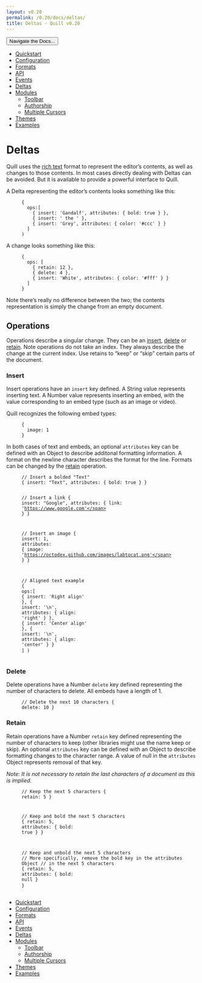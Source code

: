 ```yaml
---
layout: v0.20
permalink: /0.20/docs/deltas/
title: Deltas - Quill v0.20
---
```

<div class="container">
  <div id="sidebar-dropdown">
    <div class="btn-group">
      <button class="btn btn-default dropdown-toggle" data-toggle="dropdown"
      type="button">Navigate the Docs... <span class="caret"></span></button>
      <ul class="dropdown-menu" role="menu">
        <li>
          <a href="/0.20/docs/quickstart/">Quickstart</a>
        </li>
        <li>
          <a href="/0.20/docs/configuration/">Configuration</a>
        </li>
        <li>
          <a href="/0.20/docs/formats/">Formats</a>
        </li>
        <li>
          <a href="/0.20/docs/api/">API</a>
        </li>
        <li>
          <a href="/0.20/docs/events/">Events</a>
        </li>
        <li class="active">
          <a href="/0.20/docs/deltas/">Deltas</a>
        </li>
        <li>
          <a href="/0.20/docs/modules/">Modules</a>
          <ul>
            <li>
              <a href="/0.20/docs/modules/toolbar/">Toolbar</a>
            </li>
            <li>
              <a href="/0.20/docs/modules/authorship/">Authorship</a>
            </li>
            <li>
              <a href="/0.20/docs/modules/multi-cursors/">Multiple Cursors</a>
            </li>
          </ul>
        </li>
        <li>
          <a href="/0.20/docs/themes/">Themes</a>
        </li>
        <li>
          <a href="/0.20/examples/">Examples</a>
        </li>
      </ul>
    </div>
  </div>
  <div class="row">
    <div class="col-sm-9" id="docs-container">
      <h1 id="deltas">Deltas</h1>
      <p>Quill uses the <a href="https://github.com/ottypes/rich-text">rich
      text</a> format to represent the editor’s contents, as well as changes to
      those contents. In most cases directly dealing with Deltas can be
      avoided. But it is available to provide a powerful interface to
      Quill.</p>
      <p>A Delta representing the editor’s contents looks something like
      this:</p>
      <figure class="highlight">
        <pre>
<code class="language-javascript" data-lang="javascript"><span class=
"p">{</span>
  <span class="nl">ops</span><span class="p">:[</span>
    <span class="p">{</span> <span class="na">insert</span><span class=
"p">:</span> <span class="s1">'Gandalf'</span><span class=
"p">,</span> <span class="na">attributes</span><span class=
"p">:</span> <span class="p">{</span> <span class="na">bold</span><span class=
"p">:</span> <span class="kc">true</span> <span class="p">}</span> <span class=
"p">},</span>
    <span class="p">{</span> <span class="na">insert</span><span class=
"p">:</span> <span class="s1">' the '</span> <span class="p">},</span>
    <span class="p">{</span> <span class="na">insert</span><span class=
"p">:</span> <span class="s1">'Grey'</span><span class=
"p">,</span> <span class="na">attributes</span><span class=
"p">:</span> <span class="p">{</span> <span class="na">color</span><span class=
"p">:</span> <span class="s1">'#ccc'</span> <span class=
"p">}</span> <span class="p">}</span>
  <span class="p">]</span>
<span class="p">)</span></code>
</pre>
      </figure>
      <p>A change looks something like this:</p>
      <figure class="highlight">
        <pre>
<code class="language-javascript" data-lang="javascript"><span class=
"p">{</span>
  <span class="nl">ops</span><span class="p">:</span> <span class="p">[</span>
    <span class="p">{</span> <span class="na">retain</span><span class=
"p">:</span> <span class="mi">12</span> <span class="p">},</span>
    <span class="p">{</span> <span class="na">delete</span><span class=
"p">:</span> <span class="mi">4</span> <span class="p">},</span>
    <span class="p">{</span> <span class="na">insert</span><span class=
"p">:</span> <span class="s1">'White'</span><span class=
"p">,</span> <span class="na">attributes</span><span class=
"p">:</span> <span class="p">{</span> <span class="na">color</span><span class=
"p">:</span> <span class="s1">'#fff'</span> <span class=
"p">}</span> <span class="p">}</span>
  <span class="p">]</span>
<span class="p">}</span></code>
</pre>
      </figure>
      <p>Note there’s really no difference between the two; the contents
      representation is simply the change from an empty document.</p>
      <h2 id="operations">Operations</h2>
      <p>Operations describe a singular change. They can be an <a href=
      "#insert">insert</a>, <a href="#delete">delete</a> or <a href=
      "#retain">retain</a>. Note operations do not take an index. They always
      describe the change at the current index. Use retains to “keep” or “skip”
      certain parts of the document.</p>
      <h3 id="insert">Insert</h3>
      <p>Insert operations have an <code class=
      "highlighter-rouge">insert</code> key defined. A String value represents
      inserting text. A Number value represents inserting an embed, with the
      value corresponding to an embed type (such as an image or video).</p>
      <p>Quill recognizes the following embed types:</p>
      <figure class="highlight">
        <pre>
<code class="language-javascript" data-lang="javascript"><span class=
"p">{</span>
  <span class="nl">image</span><span class="p">:</span> <span class=
"mi">1</span>
<span class="p">}</span></code>
</pre>
      </figure>
      <p>In both cases of text and embeds, an optional <code class=
      "highlighter-rouge">attributes</code> key can be defined with an Object
      to describe additonal formatting information. A format on the newline
      character describes the format for the line. Formats can be changed by
      the <a href="#retain">retain</a> operation.</p>
      <figure class="highlight">
        <pre>
<code class="language-javascript" data-lang="javascript"><span class=
"c1">// Insert a bolded "Text"</span>
<span class="p">{</span> <span class="nl">insert</span><span class=
"p">:</span> <span class="s2">"Text"</span><span class=
"p">,</span> <span class="nx">attributes</span><span class=
"err">:</span> <span class="p">{</span> <span class=
"nl">bold</span><span class="p">:</span> <span class=
"kc">true</span> <span class="p">}</span> <span class="p">}</span>

<span class="c1">// Insert a link</span>
<span class="p">{</span> <span class="nl">insert</span><span class=
"p">:</span> <span class="s2">"Google"</span><span class=
"p">,</span> <span class="nx">attributes</span><span class=
"err">:</span> <span class="p">{</span> <span class=
"nl">link</span><span class="p">:</span> <span class=
"s1">'https://www.google.com'</span> <span class="p">}</span> <span class=
"p">}</span>

<span class="c1">// Insert an image</span>
<span class="p">{</span>
  <span class="nl">insert</span><span class="p">:</span> <span class=
"mi">1</span><span class="p">,</span>
  <span class="nx">attributes</span><span class="err">:</span> <span class=
"p">{</span>
    <span class="nl">image</span><span class="p">:</span> <span class=
"s1">'https://octodex.github.com/images/labtocat.png'</span>
  <span class="p">}</span>
<span class="p">}</span>

<span class="c1">// Aligned text example</span>
<span class="p">{</span>
  <span class="nl">ops</span><span class="p">:[</span>
    <span class="p">{</span> <span class="na">insert</span><span class=
"p">:</span> <span class="s1">'Right align'</span> <span class="p">},</span>
    <span class="p">{</span> <span class="na">insert</span><span class=
"p">:</span> <span class="s1">'\n'</span><span class="p">,</span> <span class=
"na">attributes</span><span class="p">:</span> <span class=
"p">{</span> <span class="na">align</span><span class="p">:</span> <span class=
"s1">'right'</span> <span class="p">}</span> <span class="p">},</span>
    <span class="p">{</span> <span class="na">insert</span><span class=
"p">:</span> <span class="s1">'Center align'</span> <span class="p">},</span>
    <span class="p">{</span> <span class="na">insert</span><span class=
"p">:</span> <span class="s1">'\n'</span><span class="p">,</span> <span class=
"na">attributes</span><span class="p">:</span> <span class=
"p">{</span> <span class="na">align</span><span class="p">:</span> <span class=
"s1">'center'</span> <span class="p">}</span> <span class="p">}</span>
  <span class="p">]</span>
<span class="p">)</span></code>
</pre>
      </figure>
      <h3 id="delete">Delete</h3>
      <p>Delete operations have a Number <code class=
      "highlighter-rouge">delete</code> key defined representing the number of
      characters to delete. All embeds have a length of 1.</p>
      <figure class="highlight">
        <pre>
<code class="language-javascript" data-lang="javascript"><span class=
"c1">// Delete the next 10 characters</span>
<span class="p">{</span> <span class="nl">delete</span><span class=
"p">:</span> <span class="mi">10</span> <span class="p">}</span></code>
</pre>
      </figure>
      <h3 id="retain">Retain</h3>
      <p>Retain operations have a Number <code class=
      "highlighter-rouge">retain</code> key defined representing the number of
      characters to keep (other libraries might use the name keep or skip). An
      optional <code class="highlighter-rouge">attributes</code> key can be
      defined with an Object to describe formatting changes to the character
      range. A value of null in the <code class=
      "highlighter-rouge">attributes</code> Object represents removal of that
      key.</p>
      <p><em>Note: It is not necessary to retain the last characters of a
      document as this is implied.</em></p>
      <figure class="highlight">
        <pre>
<code class="language-javascript" data-lang="javascript"><span class=
"c1">// Keep the next 5 characters</span>
<span class="p">{</span> <span class="nl">retain</span><span class=
"p">:</span> <span class="mi">5</span> <span class="p">}</span>

<span class="c1">// Keep and bold the next 5 characters</span>
<span class="p">{</span> <span class="nl">retain</span><span class=
"p">:</span> <span class="mi">5</span><span class="p">,</span> <span class=
"nx">attributes</span><span class="err">:</span> <span class=
"p">{</span> <span class="nl">bold</span><span class="p">:</span> <span class=
"kc">true</span> <span class="p">}</span> <span class="p">}</span>

<span class="c1">// Keep and unbold the next 5 characters</span>
<span class=
"c1">// More specifically, remove the bold key in the attributes Object</span>
<span class="c1">// in the next 5 characters</span>
<span class="p">{</span> <span class="nl">retain</span><span class=
"p">:</span> <span class="mi">5</span><span class="p">,</span> <span class=
"nx">attributes</span><span class="err">:</span> <span class=
"p">{</span> <span class="nl">bold</span><span class="p">:</span> <span class=
"kc">null</span> <span class="p">}</span> <span class="p">}</span></code>
</pre>
      </figure>
    </div>
    <div class="col-sm-3" id="sidebar-container">
      <div class="sidebar-nav" data-offset-top="40" data-spy="affix">
        <ul class="nav">
          <li>
            <a href="/0.20/docs/quickstart/">Quickstart</a>
          </li>
          <li>
            <a href="/0.20/docs/configuration/">Configuration</a>
          </li>
          <li>
            <a href="/0.20/docs/formats/">Formats</a>
          </li>
          <li>
            <a href="/0.20/docs/api/">API</a>
          </li>
          <li>
            <a href="/0.20/docs/events/">Events</a>
          </li>
          <li class="active">
            <a href="/0.20/docs/deltas/">Deltas</a>
          </li>
          <li>
            <a href="/0.20/docs/modules/">Modules</a>
            <ul class="nav">
              <li>
                <a href="/0.20/docs/modules/toolbar/">Toolbar</a>
              </li>
              <li>
                <a href="/0.20/docs/modules/authorship/">Authorship</a>
              </li>
              <li>
                <a href="/0.20/docs/modules/multi-cursors/">Multiple
                Cursors</a>
              </li>
            </ul>
          </li>
          <li>
            <a href="/0.20/docs/themes/">Themes</a>
          </li>
          <li>
            <a href="/0.20/examples/">Examples</a>
          </li>
        </ul>
      </div>
    </div>
  </div>
</div>
<script src="//ajax.googleapis.com/ajax/libs/jquery/1.11.0/jquery.min.js"></script>
<script src="//netdna.bootstrapcdn.com/bootstrap/3.3.4/js/bootstrap.min.js"></script>